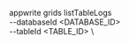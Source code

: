 appwrite grids listTableLogs \
        --databaseId <DATABASE_ID> \
        --tableId <TABLE_ID> \

